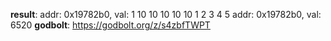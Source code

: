 **result**:
addr: 0x19782b0, val: 1
10 10 10 10 10 1 2 3 4 5 
addr: 0x19782b0, val: 6520
**godbolt**: https://godbolt.org/z/s4zbfTWPT